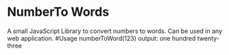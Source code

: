 # NumberTo Words
A small JavaScript Library to convert numbers to words. Can be used in any web application.
#Usage
numberToWord(123)
output: one hundred twenty-three


